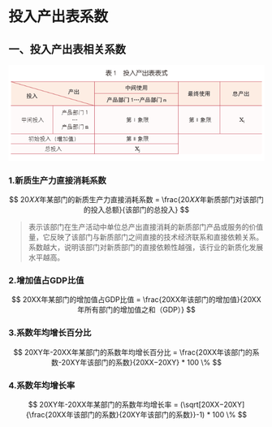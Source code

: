 # 投入产出表系数

## 一、投入产出表相关系数

![](投入产出表.png)

### 1.新质生产力直接消耗系数

$$ 20𝑋𝑋年某部门的新质生产力直接消耗系数 = \frac{20𝑋𝑋年新质部门对该部门的投入总额}{该部门的总投入} $$

> 表示该部门在生产活动中单位总产出直接消耗的新质部门产品或服务的价值量，它反映了该部门与新质部门之间直接的技术经济联系和直接依赖关系。
系数越大，说明该部门对新质部门的直接依赖性越强，该行业的新质化发展水平越高。

### 2.增加值占GDP比值

$$ 20XX年某部门的增加值占GDP比值 = \frac{20XX年该部门的增加值}{20XX年所有部门的增加值之和（GDP）} $$

### 3.系数年均增长百分比

$$ 20XY年-20XX年某部门的系数年均增长百分比 = \frac{20XX年该部门的系数-20XY年该部门的系数}{20XX−20XY} * 100 \% $$

### 4.系数年均增长率

$$ 20XY年-20XX年某部门的系数年均增长率 = (\sqrt[20XX−20XY]{\frac{20XX年该部门的系数}{20XY年该部门的系数}}-1) * 100 \% $$
